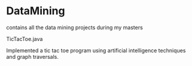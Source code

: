# DataMining
contains all the data mining projects during my masters

TicTacToe.java

Implemented a tic tac toe program using artificial intelligence techniques and graph traversals.

